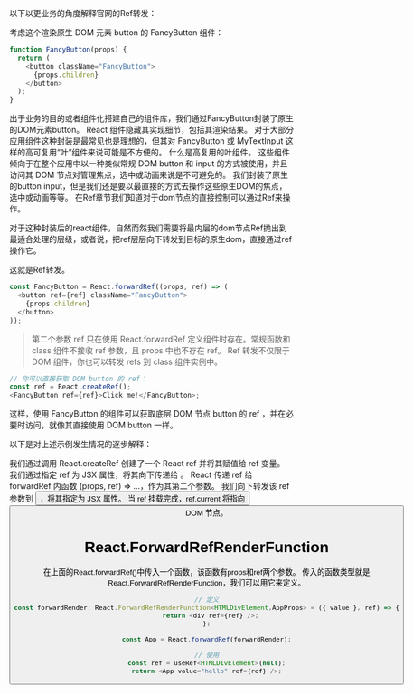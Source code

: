 

以下以更业务的角度解释官网的Ref转发：

考虑这个渲染原生 DOM 元素 button 的 FancyButton 组件：

```js
function FancyButton(props) {
  return (
    <button className="FancyButton">
      {props.children}
    </button>
  );
}
```
出于业务的目的或者组件化搭建自己的组件库，我们通过FancyButton封装了原生的DOM元素button。
React 组件隐藏其实现细节，包括其渲染结果。
对于大部分应用组件这种封装是最常见也是理想的，但其对 FancyButton 或 MyTextInput 这样的高可复用“叶”组件来说可能是不方便的。
什么是高复用的叶组件。
这些组件倾向于在整个应用中以一种类似常规 DOM button 和 input 的方式被使用，并且访问其 DOM 节点对管理焦点，选中或动画来说是不可避免的。
我们封装了原生的button input，但是我们还是要以最直接的方式去操作这些原生DOM的焦点，选中或动画等等。
在Ref章节我们知道对于dom节点的直接控制可以通过Ref来操作。

对于这种封装后的react组件，自然而然我们需要将最内层的dom节点Ref抛出到最适合处理的层级，或者说，把ref层层向下转发到目标的原生dom，直接通过ref操作它。

这就是Ref转发。

```js
const FancyButton = React.forwardRef((props, ref) => (
  <button ref={ref} className="FancyButton">
    {props.children}
  </button>
));
```

> 第二个参数 ref 只在使用 React.forwardRef 定义组件时存在。常规函数和 class 组件不接收 ref 参数，且 props 中也不存在 ref。
> Ref 转发不仅限于 DOM 组件，你也可以转发 refs 到 class 组件实例中。

```js
// 你可以直接获取 DOM button 的 ref：
const ref = React.createRef();
<FancyButton ref={ref}>Click me!</FancyButton>;
```

这样，使用 FancyButton 的组件可以获取底层 DOM 节点 button 的 ref ，并在必要时访问，就像其直接使用 DOM button 一样。

以下是对上述示例发生情况的逐步解释：

我们通过调用 React.createRef 创建了一个 React ref 并将其赋值给 ref 变量。
我们通过指定 ref 为 JSX 属性，将其向下传递给 <FancyButton ref={ref}>。
React 传递 ref 给 forwardRef 内函数 (props, ref) => ...，作为其第二个参数。
我们向下转发该 ref 参数到 <button ref={ref}>，将其指定为 JSX 属性。
当 ref 挂载完成，ref.current 将指向 <button> DOM 节点。

#  React.ForwardRefRenderFunction
在上面的React.forwardRef()中传入一个函数，该函数有props和ref两个参数。
传入的函数类型就是React.ForwardRefRenderFunction，我们可以用它来定义。

```js
// 定义
const forwardRender: React.ForwardRefRenderFunction<HTMLDivElement,AppProps> = ({ value }, ref) => {
  return <div ref={ref} />;
};

const App = React.forwardRef(forwardRender);
```

```js
// 使用
const ref = useRef<HTMLDivElement>(null);
return <App value="hello" ref={ref} />;
```